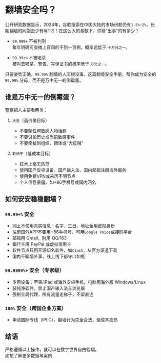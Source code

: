 # 翻墙安全吗？

公开研究数据显示，2024年，谷歌搜索在中国大陆的市场份额仍有``1.5%~2%``，长期翻墙的同胞至少有``两千万``！在这么大的基数下，你猜“出事”的有多少？

- ``99.999+`` 不被判刑  
  每年明确可查摊上官司的不到一百例，概率远低于 ``十万分之一``。

- ``99.99+%`` 不被喝茶  
  被叫去喝茶、警告、写保证书的概率低于 ``万分之一``。

只要姿势正确，``99.99%`` 翻墙的人压根没事。这篇翻墙安全手册，帮你成为安全的 ``99.99%`` 分母，而不是万中无一的倒霉蛋。



## 谁是万中无一的倒霉蛋？

警察抓人主要看两类：

1. ``大鱼``（高价值目标）  
   - 不要聊任何敏感人物话题  
   - 不要讨论历史或当前敏感事件  
   - 不要牵扯到组织、团体或“大反贼”

2. ``软柿子``（低成本目标）  
   - 技术上毫无防范  
   - 使用国产安卓设备、国产输入法、国内邮箱注册海外服务  
   - 使用免费VPN或来历不明节点  
   - 个人信息暴露，如+86手机号或国内网名



## 如何安安稳稳翻墙？

### ``99.99+%`` 安全
- 网上不使用真实信息：名字、生日、地址全用虚拟身份  
- 注册国外APP不要用+86手机号，可用``Google Voice``或接码平台  
- 邮箱用 Gmail，别用 QQ/163  
- 银行卡用 PayPal 或虚拟信用卡  
- 软件节点只用开源知名软件，如``Clash``，从官方渠道下载  
- 国内不聊墙外事，线上线下都守口如瓶

### ``99.9999%+`` 安全（专家级）
- 专用设备：苹果/iPad 或海外安卓手机，电脑用海外版 Windows/Linux  
- 装纯净软件，禁止国产输入法与浏览器  
- 强制全局代理，所有流量走梯子，不留直连

### ``100%`` 安全（跨国企业方案）
- 申请国际专线（IPLC），翻墙行为完全合法，但成本高昂



## 结语
严格遵循以上操作，就可以在数字世界自由翱翔。  
如想了解更多数据与案例
